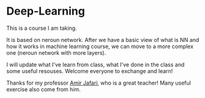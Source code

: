 # Deep-Learning
This is a course I am taking.  

It is based on neroun network. After we have a basic view of what is NN and how it works in machine learning course, we can move to a more complex one (neroun network with more layers). 

I will update what I've learn from class, what I've done in the class and some useful resouses. 
Welcome everyone to exchange and learn!

Thanks for my professor [Amir Jafari](https://github.com/amir-jafari), who is a great teacher! Many useful exercise also come from him.
